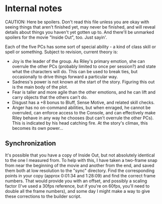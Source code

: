 Internal notes
==============

CAUTION: Here be spoilers. Don't read this file unless you are okay with
seeing things that aren't finished yet, may never be finished, and will
reveal details about things you haven't yet gotten up to. And there'll be
unmarked spoilers for the movie "Inside Out", too. Just sayin'.

Each of the five PCs has some sort of special ability - a kind of class skill
or spell or something. Subject to revision, current theory is:

* Joy is the leader of the group. As Riley's primary emotion, she can overrule
  the other PCs (probably limited to once per session?) and state what the
  characters will do. This can be used to break ties, but occasionally to
  drive things forward a particular way.
* Sadness's power is not known at the start of the story. Figuring this out is
  the main body of the plot.
* Fear is taller and more agile than the other emotions, and he can lift and
  carry objects that the others can't do.
* Disgust has a +8 bonus to Bluff, Sense Motive, and related skill checks.
* Anger has no on-command abilities, but when enraged, he cannot be overruled,
  can enforce access to the Console, and can effectively make Riley behave in
  any way he chooses (but can't overrule the other PCs). This is indicated by
  his head catching fire. At the story's climax, this becomes its own power...

Synchronization
---------------

It's possible that you have a copy of Inside Out, but not absolutely identical
to the one I measured from. To help with this, I have taken a two-frame snap
from near the beginning of the movie and another from the end, and saved them
both at low resolution to the "sync" directory. Find the corresponding points
in your copy (approx 0:01:34 and 1:28:09) and find the correct frame numbers.
That would provide you with an offset, and possibly a scaling factor (I've used
a 30fps reference, but if you're on 60fps, you'll need to double all the frame
numbers), and some day I might make a way to give these corrections to the
builder script.
